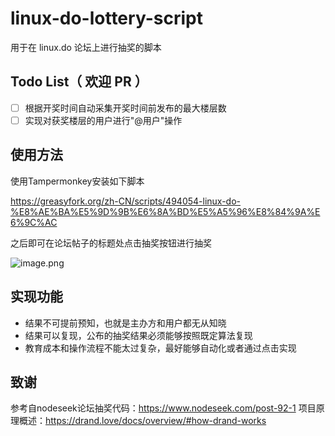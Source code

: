 # linux-do-lottery-script
用于在 linux.do 论坛上进行抽奖的脚本
## Todo List（ 欢迎 PR ）
- [ ] 根据开奖时间自动采集开奖时间前发布的最大楼层数
- [ ] 实现对获奖楼层的用户进行"@用户"操作
## 使用方法
使用Tampermonkey安装如下脚本

https://greasyfork.org/zh-CN/scripts/494054-linux-do-%E8%AE%BA%E5%9D%9B%E6%8A%BD%E5%A5%96%E8%84%9A%E6%9C%AC

之后即可在论坛帖子的标题处点击抽奖按钮进行抽奖

![image.png](https://s2.loli.net/2024/05/04/dW9caKIpvx8A4YC.png)

## 实现功能
* 结果不可提前预知，也就是主办方和用户都无从知晓
* 结果可以复现，公布的抽奖结果必须能够按照既定算法复现
* 教育成本和操作流程不能太过复杂，最好能够自动化或者通过点击实现

## 致谢
参考自nodeseek论坛抽奖代码：https://www.nodeseek.com/post-92-1
项目原理概述：https://drand.love/docs/overview/#how-drand-works
